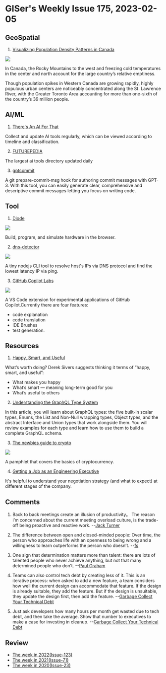 # GISer's Weekly Issue 175, 2023-02-05

## GeoSpatial

1. [Visualizing Population Density Patterns in Canada](https://www.visualcapitalist.com/cp/population-density-patterns-countries/)

![](https://www.visualcapitalist.com/wp-content/uploads/2023/02/canada_population_density_1500.png)

In Canada, the Rocky Mountains to the west and freezing cold temperatures in the center and north account for the large country’s relative emptiness.

Though population spikes in Western Canada are growing rapidly, highly populous urban centers are noticeably concentrated along the St. Lawrence River, with the Greater Toronto Area accounting for more than one-sixth of the country’s 39 million people.

## AI/ML

1. [There's An AI For That](https://theresanaiforthat.com/)

Collect and update AI tools regularly, which can be viewed according to timeline and classification.

2. [FUTUREPEDIA](https://www.futurepedia.io/)

The largest ai tools directory updated daily

3. [gptcommit](https://github.com/zurawiki/gptcommit)

A git prepare-commit-msg hook for authoring commit messages with GPT-3. With this tool, you can easily generate clear, comprehensive and descriptive commit messages letting you focus on writing code.

## Tool

1. [Diode](https://www.withdiode.com/)

![](https://cdn.beekka.com/blogimg/asset/202211/bg2022110308.webp)

Build, program, and simulate hardware in the browser.

2. [dns-detector](https://github.com/sun0day/dns-detector)

![](https://user-images.githubusercontent.com/102238922/212589071-195bffdf-e6a6-499a-b0de-18ebc9cd732e.gif)

A tiny nodejs CLI tool to resolve host's IPs via DNS protocol and find the lowest latency IP via ping.

3. [GitHub Copilot Labs](https://githubnext.com/projects/copilot-labs/)

![](https://dev-to-uploads.s3.amazonaws.com/uploads/articles/smtv4bienh6ys6piz6bh.gif)

A VS Code extension for experimental applications of GitHub Copilot.Currently there are four features:

- code explanation
- code translation
- IDE Brushes
- test generation.

## Resources

1. [Happy, Smart, and Useful](https://sive.rs/hsu)

What’s worth doing? Derek Sivers suggests thinking it terms of “happy, smart, and useful”:

- What makes you happy
- What’s smart — meaning long-term good for you
- What’s useful to others

2. [Understanding the GraphQL Type System](https://www.taniarascia.com/graphql-type-system/)

In this article, you will learn about GraphQL types: the five built-in scalar types, Enums, the List and Non-Null wrapping types, Object types, and the abstract Interface and Union types that work alongside them. You will review examples for each type and learn how to use them to build a complete GraphQL schema.

3. [The newbies guide to crypto](https://helpthisbook.com/sunny/the-newbies-guide-to-crypto)

![](https://cdn.beekka.com/blogimg/asset/202206/bg2022060704.webp)

A pamphlet that covers the basics of cryptocurrency.

4. [Getting a Job as an Engineering Executive](https://softwareleadweekly.com/issues/532)

It's helpful to understand your negotiation strategy (and what to expect) at different stages of the company.

## Comments

1. Back to back meetings create an illusion of productivity。 The reason I’m concerned about the current meeting overload culture, is the trade-off being proactive and reactive work.
   --[Jack Turner](https://medium.com/illumination/back-to-back-meetings-create-an-illusion-of-productivity-why-the-best-leaders-keep-an-empty-adbb02abdc0f)

2. The difference between open and closed-minded people: Over time, the person who approaches life with an openness to being wrong and a willingness to learn outperforms the person who doesn’t.
   --[fs](https://fs.blog/open-closed-minded/)

3. One sign that determination matters more than talent: there are lots of talented people who never achieve anything, but not that many determined people who don’t.
   --[Paul Graham]()

4. Teams can also control tech debt by creating less of it. This is an iterative process: when asked to add a new feature, a team considers how well the current design can accommodate that feature. If the design is already suitable, they add the feature. But if the design is unsuitable, they update the design first, then add the feature.
   --[Garbage Collect Your Technical Debt](https://abinoda.substack.com/p/tech-debt-strategies)

5. Just ask developers how many hours per month get wasted due to tech debt, and then take the average. Show that number to executives to make a case for investing in cleanup.
   --[Garbage Collect Your Technical Debt](https://abinoda.substack.com/p/tech-debt-strategies)

## Review

- [The week in 2022(Issue-123)](../2022/issue-123.md)
- [The week in 2021(Issue-71)](../2021/issue-71.md)
- [The week in 2020(Issue-23)](../2020/issue-23.md)
